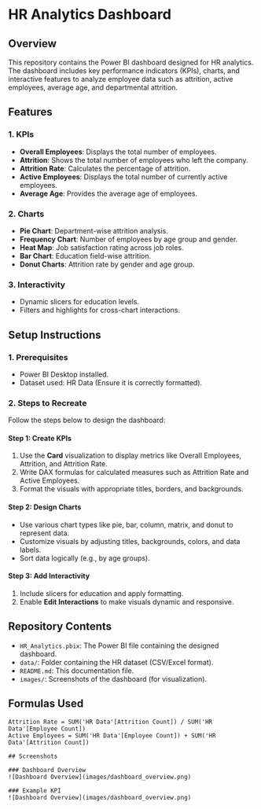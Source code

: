 # **HR Analytics Dashboard**

## **Overview**  
This repository contains the Power BI dashboard designed for HR analytics. The dashboard includes key performance indicators (KPIs), charts, and interactive features to analyze employee data such as attrition, active employees, average age, and departmental attrition.

## **Features**  

### **1. KPIs**  
- **Overall Employees**: Displays the total number of employees.  
- **Attrition**: Shows the total number of employees who left the company.  
- **Attrition Rate**: Calculates the percentage of attrition.  
- **Active Employees**: Displays the total number of currently active employees.  
- **Average Age**: Provides the average age of employees.  

### **2. Charts**  
- **Pie Chart**: Department-wise attrition analysis.  
- **Frequency Chart**: Number of employees by age group and gender.  
- **Heat Map**: Job satisfaction rating across job roles.  
- **Bar Chart**: Education field-wise attrition.  
- **Donut Charts**: Attrition rate by gender and age group.  

### **3. Interactivity**  
- Dynamic slicers for education levels.  
- Filters and highlights for cross-chart interactions.  

## **Setup Instructions**  

### **1. Prerequisites**  
- Power BI Desktop installed.  
- Dataset used: HR Data (Ensure it is correctly formatted).  

### **2. Steps to Recreate**  
Follow the steps below to design the dashboard:  

#### **Step 1: Create KPIs**  
1. Use the **Card** visualization to display metrics like Overall Employees, Attrition, and Attrition Rate.  
2. Write DAX formulas for calculated measures such as Attrition Rate and Active Employees.  
3. Format the visuals with appropriate titles, borders, and backgrounds.  

#### **Step 2: Design Charts**  
- Use various chart types like pie, bar, column, matrix, and donut to represent data.  
- Customize visuals by adjusting titles, backgrounds, colors, and data labels.  
- Sort data logically (e.g., by age groups).  

#### **Step 3: Add Interactivity**  
1. Include slicers for education and apply formatting.  
2. Enable **Edit Interactions** to make visuals dynamic and responsive.  

## **Repository Contents**  
- `HR_Analytics.pbix`: The Power BI file containing the designed dashboard.  
- `data/`: Folder containing the HR dataset (CSV/Excel format).  
- `README.md`: This documentation file.  
- `images/`: Screenshots of the dashboard (for visualization).  

## **Formulas Used**  
 
```DAX
Attrition Rate = SUM('HR Data'[Attrition Count]) / SUM('HR Data'[Employee Count])
Active Employees = SUM('HR Data'[Employee Count]) + SUM('HR Data'[Attrition Count])

## Screenshots

### Dashboard Overview
![Dashboard Overview](images/dashboard_overview.png)

### Example KPI
![Dashboard Overview](images/dashboard_overview.png)

